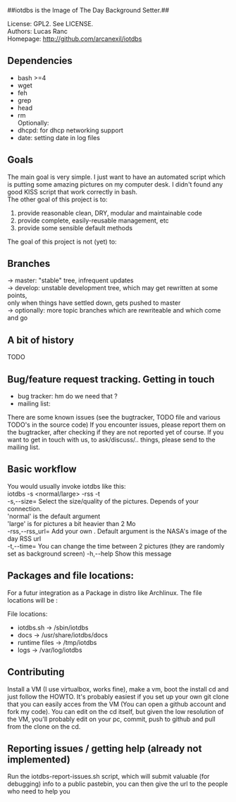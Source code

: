 
##iotdbs is the Image of The Day Background Setter.##

License:     GPL2. See LICENSE.  
Authors:     Lucas Ranc  
Homepage:    http://github.com/arcanexil/iotdbs  


## Dependencies ##
 - bash >=4
 - wget
 - feh
 - grep
 - head
 - rm  
Optionally:  
 - dhcpd: for dhcp networking support
 - date: setting date in log files

## Goals ##

The main goal is very simple. I just want to have an automated script which is putting some amazing pictures on my computer desk. I didn't found any good KISS script that work correctly in bash.  
The other goal of this project is to:  
1) provide reasonable clean, DRY, modular and maintainable code  
2) provide complete, easily-reusable management, etc  
3) provide some sensible default methods  

The goal of this project is not (yet) to:


## Branches ##
-> master: "stable" tree, infrequent updates  
-> develop: unstable development tree, which may get rewritten at some points,  
   only when things have settled down, gets pushed to master  
-> optionally: more topic branches which are rewriteable and which come and go  

## A bit of history ##
TODO

## Bug/feature request tracking. Getting in touch ## 
- bug tracker:  hm do we need that ?
- mailing list: 

There are some known issues (see the bugtracker, TODO file and various TODO's in the source code) 
If you encounter issues, please report them on the bugtracker, after checking if they are not reported yet of course.
If you want to get in touch with us, to ask/discuss/.. things, please send to the mailing list.


## Basic workflow ##

You would usually invoke iotdbs like this:  
iotdbs -s <normal/large> -rss <url> -t <time>  
 -s,--size= 	Select the size/quality of the pictures. Depends of your connection.  
 	'normal' is the default argument  
 	'large' is for pictures a bit heavier than 2 Mo  
 -rss,--rss_url= 	Add your own <RSS url>. Default argument is the NASA's image of the day RSS url  
 -t,--time=		You can change the time between 2 pictures (they are randomly set as background screen)
 -h,--help 	Show this message



## Packages and file locations: ##
For a futur integration as a Package in distro like Archlinux.
The file locations will be :

File locations:
* iotdbs.sh     -> /sbin/iotdbs
* docs          -> /usr/share/iotdbs/docs
* runtime files -> /tmp/iotdbs
* logs          -> /var/log/iotdbs


## Contributing ##

Install a VM (I use virtualbox, works fine), make a vm, boot the install cd and just follow the HOWTO.
It's probably easiest if you set up your own git clone that you can easily
acces from the VM (You can open a github account and fork my code).
You can edit on the cd itself, but given the low resolution of the VM, you'll probably edit on your pc, commit, push to github
and pull from the clone on the cd.


## Reporting issues / getting help (already not implemented) ##

Run the iotdbs-report-issues.sh script, which will submit valuable (for debugging)
info to a public pastebin, you can then give the url to the people who need to help you
